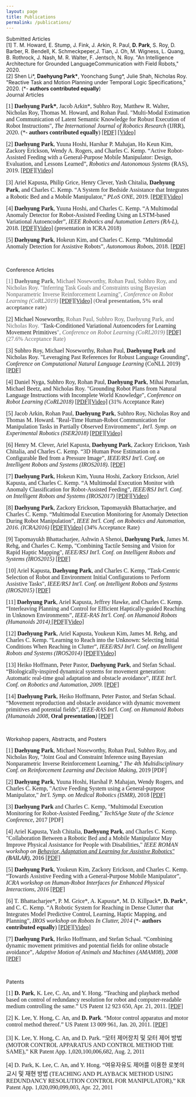 ```yaml
---
layout: page
title: Publications
permalink: /publications/
---
```

<!--
If you want to change the style of the table, please look at the publication tag in _sass/_layout.scss.
-->
<!------------------- Submitted Articles --------------------->
<div class="publication">
<div class="pub-title"> Submitted Articles </div>
<div class="pub-item">
[1] T. M. Howard, E. Stump, J. Fink, J. Arkin, R. Paul, <b>D. Park</b>, S. Roy, D. Barber, R. Bendell, K. Schmeckpeper,J. Tian, J. Oh, M. Wigness, L. Quang, B. Rothrock, J. Nash, M. R. Walter, F. Jentsch, N. Roy. "An Intelligence Architecture for Grounded LanguageCommunication with Field Robots," 2020.
</div>
<div class="pub-item">
[2] Shen Li*, <b>Daehyung Park*</b>, Yoonchang Sung*, Julie Shah, Nicholas Roy. "Reactive Task and Motion Planning under Temporal Logic Specifications," 2020. (*- <b>authors contributed equally</b>)
</div>
</div>


<!------------------- Journal Articles --------------------->
<div class="publication">
<div class="pub-title"> Journal Articles </div>
</div>

<p align="left" style="text-align:left"><font size="3" style="background-color:transparent"><span style="font-family:Times New Roman"><span style="font-family:times new roman,serif"><font size="3"> </font></span></span></font></p>
<p align="left" style="text-align:left"><font size="3" style="background-color:transparent"><span style="font-family:Times New Roman"><span style="font-family:times new roman,serif"><font size="3">[1] <b>Daehyung Park*</b>, </font></span></span></font><font size="3" style="background-color:transparent"><span style="font-family:Times New Roman"><span style="font-family:times new roman,serif"><font size="3"><font size="3" style="background-color:transparent"><span style="font-family:Times New Roman"><span style="font-family:times new roman,serif"><font size="3">Jacob Arkin*, </font></span></span></font>Subhro Roy, Matthew R. Walter, Nicholas Roy, Thomas M. Howard, and Rohan Paul. "Multi-Modal Estimation and Communication of Latent Semantic Knowledge for Robust Execution of Robot Instructions", <i>The International Journal of Robotics Research </i>(IJRR), 2020. </font></span></span></font><font size="3" style="background-color:transparent"><span style="font-family:Times New Roman"><span style="font-family:times new roman,serif"><font size="3"><font size="3"><span style="font-family:times new roman,serif">(*- <b>authors contributed equally</b>) </span></font><a href="https://journals.sagepub.com/eprint/PSW4Z5AXF4AYTSXRN7AI/full" target="_blank">[PDF]</a></font></span><font size="3"><span style="font-family:Times New Roman"> <a href="https://www.youtube.com/watch?v=BfCeYsTvaOw&amp;feature=youtu.be" target="_blank">[Video]</a><br />
</span></font></span></font></p>
<span style="font-family:times new roman,serif"><font size="3">[2] <b>Daehyung Park</b>, Yuuna Hoshi, Harshar P. Mahajan, Ho Keun Kim, Zackory Erickson, Wendy A. Rogers, and Charles C. Kemp. “Active Robot-Assisted Feeding with a General-Purpose Mobile Manipulator: Design, Evaluation, and Lessons Learned”, <i>Robotics and Autonomous Systems</i> (RAS), 2019. <a href="https://www.sciencedirect.com/science/article/abs/pii/S0921889018307061" target="_blank">[PDF]</a><a href="https://www.youtube.com/watch?v=I5gqtk6Cln8" target="_blank">[Video]</a></font></span><br />
<div>
<div>
<p align="left" style="text-align:left"><font size="3" style="background-color:transparent"><span style="font-family:Times New Roman">[3] </span></font><span style="line-height:1.2;font-size:10pt;font-family:times new roman,serif;background-color:transparent"><font size="3"><font size="3">Ariel Kapusta, Philip Grice, Henry Clever, Yash Chitalia, </font><b>Daehyung Park</b>, and Charles C. Kemp. “A System for Bedside Assistance that Integrates a Robotic Bed and a Mobile Manipulator,” <i>PLoS ONE</i>, 2019.</font><font size="3"><i> </i><a href="https://journals.plos.org/plosone/article?id=10.1371/journal.pone.0221854" target="_blank">[PDF]</a></font></span><span style="line-height:1.2;font-size:10pt;font-family:times new roman,serif;background-color:transparent"><font size="3"><a href="https://ndownloader.figshare.com/files/18019598" target="_blank">[Video]</a></font></span></p>
</div>
</div>
<div><font size="3"><span style="font-family:Times New Roman">[4] </span></font><span style="font-family:times new roman,serif"><font size="3"><b>Daehyung Park</b>, Yuuna Hoshi, and Charles C. Kemp. “A Multimodal Anomaly Detector for Robot-Assisted Feeding Using an LSTM-based Variational Autoencoder”, </font></span><font size="3"><span style="font-family:Times New Roman"><i><span style="font-family:times new roman,serif">IEEE Robotics and Automation Letters (RA-L)</span><span style="font-family:times new roman,serif">, </span></i><span style="font-family:times new roman,serif">2018. <a href="http://ieeexplore.ieee.org/document/8279425/" target="_blank">[PDF]</a></span></span></font><font size="3"><span style="font-family:Times New Roman"><span style="font-family:times new roman,serif"><a href="https://youtu.be/ZMAGEQx5Uy8" target="_blank"><font size="3"><span style="font-family:Times New Roman">[Video]</span></font></a> (presentation in ICRA 2018</span></span></font><font size="3"><span style="font-family:Times New Roman"><span style="font-family:times new roman,serif">)</span></span></font></div>
<p align="left" style="text-align:left"><span style="font-family:times new roman,serif"><font size="3">[5]<b> Daehyung Park</b>, Hokeun Kim, and Charles C. Kemp. “</font><font size="3"><font size="3">Multimodal Anomaly Detection for Assistive Robots</font>”, <i>Autonomous Robots</i>, 2018<i>.</i> <a href="https://link.springer.com/article/10.1007/s10514-018-9733-6" target="_blank">[PDF]</a><br />
</font></span></p>
<p align="left" style="text-align:left"><span style="font-family:times new roman,serif"><font size="3"><i><br />
</i></font></span></p>
<p align="left" style="text-align:left"><a href="https://youtu.be/gLcPZQnDmkk" target="_blank"></a></p>


<!------------------- Conference Articles --------------------->
<div class="publication">
<div class="pub-title"> Conference Articles </div>
</div>

<p align="left" style="text-align:left"><font size="3"><span style="font-family:times new roman,serif"><span style="color:rgb(102,102,102)">[1] <b>Daehyung Park</b>, Michael Noseworthy, Rohan Paul, Subhro Roy, and Nicholas Roy. "Inferring Task Goals and Constraints using Bayesian Nonparametric Inverse Reinforcement Learning", <i>Conference on Robot Learning (CoRL2019) </i><a href="https://drive.google.com/open?id=1bswpgVJDXp_9vh55_Gz1cAbylhhjQqhS" target="_blank">[PDF]</a><a href="https://youtu.be/HgaqH4PWcTI" target="_blank">[Video]</a> </span><span style="color:rgb(102,102,102)"><i><span style="color:rgb(102,102,102)"><i><span style="font-style:normal;font-weight:100;letter-spacing:normal;text-align:left;text-indent:0px;text-transform:none;white-space:normal;word-spacing:0px;background-color:rgb(255,255,255);display:inline!important;float:none">(</span></i></span></i></span></span></font><font size="3"><span style="font-family:times new roman,serif"><span style="color:rgb(102,102,102)"><i><span style="color:rgb(102,102,102)"><i><span style="font-style:normal;font-weight:100;letter-spacing:normal;text-align:left;text-indent:0px;text-transform:none;white-space:normal;word-spacing:0px;background-color:rgb(255,255,255);display:inline!important;float:none"><b><font size="3"><span style="font-family:Times New Roman"><b>Oral presentation, 5% oral acceptance rate</b></span></font></b></span></i></span></i></span></span></font><font size="3"><span style="font-family:times new roman,serif"><span style="color:rgb(102,102,102)"><i><span style="color:rgb(102,102,102)"><i><span style="font-style:normal;font-weight:100;letter-spacing:normal;text-align:left;text-indent:0px;text-transform:none;white-space:normal;word-spacing:0px;background-color:rgb(255,255,255);display:inline!important;float:none">)</span></i></span></i></span></span></font></p>
<p align="left" style="text-align:left"><font size="3"><span style="font-family:times new roman,serif">[2] Michael Noseworthy, </span></font><font size="3"><span style="font-family:times new roman,serif"><span style="color:rgb(102,102,102)">Rohan Paul, Subhro Roy, Daehyung Park, and Nicholas Roy</span></span></font><font size="3"><span style="font-family:times new roman,serif"><span style="color:rgb(102,102,102)">. "</span>Task-Conditioned Variational Autoencoders for Learning Movement Primitives<span style="color:rgb(102,102,102)">", <i>Conference on Robot Learning (CoRL2019) </i><a href="https://drive.google.com/open?id=1HckF-IYaj3zbe2CTSL30VKuHluAtsBBl" target="_blank">[PDF]</a> </span><span style="color:rgb(102,102,102)"><i><span style="font-style:normal;font-weight:100;letter-spacing:normal;text-align:left;text-indent:0px;text-transform:none;white-space:normal;word-spacing:0px;background-color:rgb(255,255,255);display:inline!important;float:none">(27.6% Acceptance Rate)</span></i></span></span></font></p>
<p align="left" style="text-align:left"><font size="3"><span style="font-family:times new roman,serif">[3] </span><span style="font-family:times new roman,serif">Subhro Roy, Michael Noseworthy, Rohan Paul, <b>Daehyung Park</b> and Nicholas Roy. "</span><span style="font-family:times new roman,serif">Leveraging Past References for Robust Language Grounding", </span></font><span style="font-family:times new roman,serif"><font size="3"><i>Conference on Computational Natural Language Learning</i> (CoNLL 2019) <a href="https://www.aclweb.org/anthology/K19-1040/" target="_blank">[PDF]</a></font><br />
</span></p>
<p align="left" style="text-align:left"><font size="3"><span style="font-family:times new roman,serif">[4] Daniel Nyga, Subhro Roy, Rohan Paul, <b>Daehyung Park</b>, Mihai Pomarlan, Michael Beetz, and Nicholas Roy. "Grounding Robot Plans from Natural Language Instructions with Incomplete World Knowledge", <i>Conference on Robot Learning (CoRL2018)</i> <a href="goog_989040504">[</a></span></font><font size="3"><span style="font-family:times new roman,serif"><a href="http://proceedings.mlr.press/v87/nyga18a/nyga18a.pdf" target="_blank"><font size="3"><span style="font-family:Times New Roman">PDF</span></font>]</a><a href="https://youtu.be/uWv-l7XMoB8" target="_blank">[Video]</a> (31% Acceptance Rate)</span><span style="font-family:Times New Roman"><br />
</span></font></p>
<p align="left" style="text-align:left"><font size="3"><span style="font-family:Times New Roman">[5] Jacob Arkin, Rohan Paul, <b>Daehyung Park</b>, Subhro Roy, Nicholas Roy and Thomas M. Howard. "Real-Time Human-Robot Communication for Manipulation Tasks in Partially Observed Environments", </span></font><font size="3"><span style="font-family:Times New Roman"><i>Int'l. Symp. on Experimental Robotics (ISER2018)</i> <a href="https://link.springer.com/chapter/10.1007/978-3-030-33950-0_39" target="_blank">[PDF</a></span></font><font size="3"><span style="font-family:Times New Roman">]<a href="https://youtu.be/JTVJkJavU6g" target="_blank">[Video]</a><br />
</span></font></p>
<p align="left" style="text-align:left"><font size="3"><span style="font-family:Times New Roman">[6] Henry M. Clever, Ariel Kapusta, <b>Daehyung Park</b>, Zackory Erickson, Yash Chitalia, and Charles C. Kemp. “</span></font><font size="3"><span style="font-family:Times New Roman">3D Human Pose Estimation on a Configurable Bed from a Pressure Image”,<i> IEEE/RSJ Int'l. Conf. on Intelligent Robots and Systems (IROS2018)</i>. </span></font><font size="3"><span style="font-family:Times New Roman"><a href="https://arxiv.org/pdf/1804.07873.pdf" target="_blank">[PDF]</a><br />
</span></font></p>
<p align="left" style="text-align:left"><font size="3"><span style="font-family:Times New Roman">[7] </span></font><span style="font-family:times new roman,serif"><font size="3"><b>Daehyung Park</b>, Hokeun Kim, Yuuna Hoshi, Zackory Erickson, Ariel Kapusta, and Charles C. Kemp. “</font></span><span style="font-family:times new roman,serif"><font size="3"><font size="3">A Multimodal Execution Monitor with Anomaly Classification for Robot-Assisted Feeding</font>”, </font><font size="3"><i>IEEE/RSJ Int'l. Conf. on Intelligent Robots and Systems (IROS2017) </i></font></span><font size="3"><span style="font-family:Times New Roman"><a href="http://www.daehyungpark.com/publications/IROS17_1223_FI.pdf?attredirects=0" target="_blank">[PDF]</a></span></font><a href="https://youtu.be/KQlVSz3URnA" target="_blank"><font size="3"><span style="font-family:Times New Roman">[Video]</span></font></a></p>
<p align="left" style="text-align:left"><font size="3"><span style="font-family:Times New Roman">[8]<b> Daehyung Park</b>, Zackory Erickson, </span><span style="font-family:Times New Roman"><span style="font-family:times new roman,serif">Tapomayukh Bhattacharjee, </span>and Charles C. Kemp. “Multimodal Execution Monitoring for Anomaly Detection During Robot Manipulation”, <i>IEEE Int'l. Conf. on Robotics and Automation, 2016. (ICRA2016) </i><a href="http://www.daehyungpark.com/publications/ICRA16_2378_FI.pdf?attredirects=0" target="_blank">[PDF]</a></span></font><font size="3"><span style="font-family:Times New Roman"><a href="https://youtu.be/gLcPZQnDmkk" target="_blank"><font size="3"><span style="font-family:Times New Roman">[Video]</span></font></a> </span><span style="font-family:times new roman,serif"><span style="font-style:normal;font-weight:100;letter-spacing:normal;text-align:left;text-indent:0px;text-transform:none;white-space:normal;word-spacing:0px;background-color:rgb(255,255,255);display:inline!important;float:none">(34% Acceptance Rate)</span></span></font></p>
<p align="left" style="text-align:left"><font size="3"><span style="font-family:times new roman,serif">[9] Tapomayukh Bhattacharjee, Ashwin A Shenoi, <b>Daehyung Park</b>, James M. Rehg, and Charles C. Kemp, "Combining Tactile Sensing and Vision for Rapid Haptic Mapping", </span><span style="font-family:Times New Roman"><i>IEEE/RSJ Int'l. Conf. on Intelligent Robots and Systems (IROS2015) </i></span><span style="font-family:Times New Roman"><a href="http://www.daehyungpark.com/iros_2015_tapo.pdf?attredirects=0" target="_blank">[PDF]</a><i><br />
</i></span></font></p>
<font size="3"> </font>
<p align="left" style="text-align:left"><font size="3"><span style="font-family:times new roman,serif">[10] Ariel Kapusta, <b>Daehyung Park</b>, and Charles C. Kemp, "Task-Centric Selection of Robot and Environment Initial Configurations to Perform Assistive Tasks",  </span><span style="font-family:Times New Roman"><i>IEEE/RSJ Int'l. Conf. on Intelligent Robots and Systems (IROS2015) </i></span><span style="font-family:Times New Roman"><a href="http://www.daehyungpark.com/iros_2015_baseselection.pdf?attredirects=0" target="_blank">[PDF]</a><i><br />
</i></span></font></p>
<font size="3"> </font>
<p align="left" style="text-align:left"><font size="3"><span style="font-family:Times New Roman">[11]<b> Daehyung Park</b>, Ariel </span><span style="font-family:Times New Roman">Kapusta, Jeffrey Hawke, and Charles C. Kemp. “Interleaving Planning and Control for Efficient Haptically-guided Reaching in Unknown Environments</span><span style="font-family:Times New Roman">”, </span><span style="font-family:Times New Roman"><i><span style="font-family:Times New Roman"><i>IEEE-RAS Int'l. Conf. on Humanoid Robots (Humanoids 2014)</i></span></i></span><span style="font-family:Times New Roman"><a href="http://www.daehyungpark.com/home/humanoids_2014_HIPC.pdf?attredirects=0" target="_blank"> [PDF]</a><a href="https://youtu.be/WHHv3womkYs" target="_blank">[Video]</a><i><br />
</i></span><span style="font-family:Times New Roman"><i> </i></span></font></p>
<font size="3"> </font>
<p align="left" style="text-align:left"><font size="3"><span style="font-family:Times New Roman">[12]<b> Daehyung Park</b>, Ariel </span><span style="font-family:Times New Roman">Kapusta, Youkeun Kim, James M. Rehg, and Charles C. Kemp. “</span><span style="font-family:Times New Roman">Learning to Reach into the Unknown: Selecting Initial Conditions When Reaching in Clutter”, </span><span style="font-family:Times New Roman"><i>IEEE/RSJ Int'l. Conf. on Intelligent Robots and Systems (IROS2014) </i></span><span style="font-family:Times New Roman"><a href="http://www.daehyungpark.com/home/iros2014_lic.pdf?attredirects=0" target="_blank">[PDF]</a><a href="https://youtu.be/Gjy-MDEbZUU" target="_blank">[Video]</a><i><br />
</i></span></font></p>
<font size="3"> </font><font size="3"> <span style="font-family:Times New Roman">[13] Heiko Hoffmann, Peter Pastor, <b>Daehyung Park</b>, and Stefan Schaal. “Biologically-inspired dynamical systems for movement generation: Automatic real-time goal adaptation and obstacle avoidance”, <i>IEEE Int'l. Conf. on Robotics and Automation, 2009. </i><a href="http://www.daehyungpark.com/home/ICRA2009.pdf?attredirects=0">[PDF]</a><i><br />
</i></span> </font>
<p align="left" style="text-align:left"><font size="3"><span style="font-family:Times New Roman">[14]<b> Daehyung Park</b>, Heiko Hoffmann, Peter Pastor, and Stefan Schaal. “Movement reproduction and obstacle avoidance with dynamic movement primitives and potential fields”, <i>IEEE-RAS Int'l. Conf. on Humanoid Robots (Humanoids 2008, </i><b>Oral presentation</b><i>) </i><a href="http://www.daehyungpark.com/home/DaeHyungPark_humanoids_2008.pdf?attredirects=0">[PDF]</a><br />
</span></font></p>
<p align="left" style="text-align:left"><br />
</p>
<p align="left" style="text-align:left"><font size="3"><span style="font-family:Times New Roman"><i> </i></span></font></p>


<!------------------- Workshop papers, Abstracts, and Posters --------------------->

<div class="publication">
<div class="pub-title"> Workshop papers, Abstracts, and Posters </div>
</div>

<p align="left" style="text-align:left"><font size="3"><span style="font-family:times new roman,serif"><font size="3"><span style="font-family:times new roman,serif">[1] <b>Daehyung Park</b>, Michael Noseworthy, Rohan Paul, Subhro Roy, and Nicholas Roy, "Joint Goal and Constraint Inference using Bayesian Nonparametric Inverse Reinforcement Learning," <i>The 4th Multidisciplinary Conf. on Reinforcement Learning and Decision Making</i>, 2019<span> [PDF] <br />
</span></span></font></span></font></p>
<p align="left" style="text-align:left"><font size="3"><span style="font-family:times new roman,serif">[2] <b>Daehyung Park</b>, Yuuna Hoshi, Harshal P. Mahajan, Wendy Rogers, and Charles C. Kemp, "Active Feeding System using a General-purpose Manipulator," <i><span>Int'l. Symp. on Medical Robotics (ISMR)</span></i>, 2018<span> <a href="http://www.daehyungpark.com/publications/ISMR2018_Poster_Park.pdf?attredirects=0" target="_blank">[PDF]</a> <br />
</span></span></font></p>
<p align="left" style="text-align:left"><font size="3"><span style="font-family:times new roman,serif">[3] <b>Daehyung Park</b> and Charles C. Kemp, "Multimodal Execution Monitoring for Robot-Assisted Feeding,"<i> </i><span><i>TechSAge State of the Science Conference</i>, 2017 [PDF]<br />
</span></span></font></p>
<p align="left" style="text-align:left"><font size="3"><span style="font-family:times new roman,serif">[4] Ariel Kapusta, Yash Chitalia, <b>Daehyung Park</b>, and Charles C. Kemp. "Collaboration Between a Robotic Bed and a Mobile Manipulator May Improve Physical Assistance for People with Disabilities," <i>IEEE ROMAN workshop on </i><span style="color:rgb(0,0,0)"><i><a href="http://www.cogrobotics.unina.it">Behavior, Adaptation and Learning for Assistive Robotics"</a> (BAILAR)</i>, 2016 <a href="http://pwp.gatech.edu/hrl/wp-content/uploads/sites/231/2016/07/collaboration-robotic-bed.pdf">[PDF]</a></span><br />
</span></font></p>
<p align="left" style="text-align:left"><font size="3"><span style="font-family:times new roman,serif">[5]<b> Daehyung Park</b>, Youkeun Kim, Zackory Erickson, and Charles C. Kemp. “Towards Assistive Feeding with a General-Purpose Mobile Manipulator”, <i>ICRA workshop on</i><i><span style="font-weight:normal"> Human-Robot Interfaces for Enhanced Physical Interactions</span></i><i>, 2016 </i><a href="http://www.daehyungpark.com/publications/ICRAWS2016_FI.pdf?attredirects=0" target="_blank">[PDF]</a></span></font></p>
<p align="left" style="text-align:left"><font size="3"><span style="font-family:times new roman,serif">[6] T. Bhattacharjee*, P. M. Grice*, A. Kapusta*, M. D. Killpack*, <b>D. Park</b>*, and C. C. Kemp. “A Robotic System for Reaching in Dense Clutter that Integrates Model Predictive Control, Learning, Haptic Mapping, and Planning”, </span></font><font size="3"><span style="font-family:times new roman,serif"><i><i><i>IROS workshop on Robots In Clutter</i></i>, 2014 </i><i> </i>(*- <b>authors contributed equally</b>) <a href="http://www.daehyungpark.com/home/iros2014_system.pdf?attredirects=0" target="_blank">[PDF]</a><a href="https://youtu.be/NhZBGYrMRPw" target="_blank">[Video]</a><i><br />
</i></span></font></p>
<p align="left" style="text-align:left"><font size="3"><span style="font-family:times new roman,serif">[7]<b> Daehyung Park</b>, Heiko Hoffmann, and Stefan Schaal. “Combining dynamic movement primitives and potential fields for online obstacle avoidance”, <i>Adaptive Motion of Animals and Machines (AMAM08), 2008 </i><a href="http://www.daehyungpark.com/home/AMAM08.pdf?attredirects=0">[PDF]</a><br />
</span></font></p>
<p align="left" style="text-align:left"><br />
</p>


<!------------------- Patents --------------------->
<div class="publication">
<div class="pub-title"> Patents </div>
</div>

<p align="left" style="text-align:left"><font size="3"><span style="font-family:times new roman,serif">[1]<b> D. Park</b>, K. Lee, C. An, and Y. Hong. “Teaching and playback method based on control of redundancy resolution for robot and computer-readable medium controlling the same.” US Patent 12 923 650, Apr. 21, 2011. <a href="http://www.daehyungpark.com/home/US20110093119A1.pdf?attredirects=0" target="_blank">[PDF] </a></span></font></p>
<font size="3"><span style="font-family:times new roman,serif"> </span></font>
<p align="left" style="text-align:left"><font size="3"><span style="font-family:times new roman,serif">[2] K. Lee, Y. Hong, C. An, and <b>D. Park</b>. “Motor control apparatus and motor control method thereof.” US Patent 13 009 961, Jan. 20, 2011. <a href="http://www.daehyungpark.com/home/US20110181223A1.pdf?attredirects=0">[PDF]</a></span></font></p>
<p align="left" style="text-align:left"><font size="3"><span style="font-family:times new roman,serif">[3] K. Lee, Y. Hong, C. An, and D. Park. “모터 제어장치 및 모터 제어 방법(MOTOR CONTROL APPARATUS AND CONTROL METHOD THE SAME),” KR Patent App. 1,020,100,006,682, Aug. 2, 2011</span></font></p>
<p align="left" style="text-align:left"><font size="3"><span style="font-family:times new roman,serif">[4] D. Park, K. Lee, C. An, and Y. Hong. “여유자유도 제어를 이용한 로봇의 교시 및 재현 방법 (TEACHING AND PLAYBACK METHOD USING REDUNDANCY RESOLUTION CONTROL FOR MANIPULATOR),” KR Patent App. 1,020,090,099,003, Apr. 22, 2011</span></font><br />
</p>